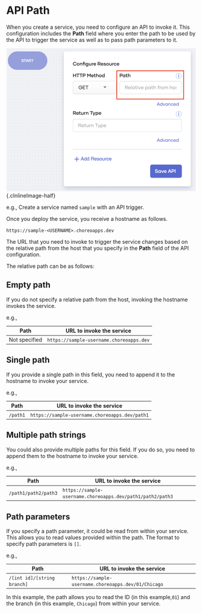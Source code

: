# API Path

When you create a service, you need to configure an API to invoke it. This configuration includes the **Path** field where you enter the path to be used by the API to trigger the service as well as to pass path parameters to it.

![Path field](../assets/img/references/path/path-field.png){.cInlineImage-half}

e.g., Create a service named `sample` with an API trigger.

Once you deploy the service, you receive a hostname as follows.

```
https://sample-<USERNAME>.choreoapps.dev
```

The URL that you need to invoke to trigger the service changes based on the relative path from the host that you specify in the **Path** field of the API configuration.

The relative path can be as follows:

## Empty path

If you do not specify a relative path from the host, invoking the hostname invokes the service.

e.g.,

| **Path**      | **URL to invoke the service**            |
|---------------|------------------------------------------|
| Not specified | `https://sample-username.choreoapps.dev` |

## Single path

If you provide a single path in this field, you need to append it to the hostname to invoke your service.

e.g.,

| **Path**  | **URL to invoke the service**                  |
|-----------|------------------------------------------------|
| `/path1`  | `https://sample-username.choreoapps.dev/path1` |

## Multiple path strings

You could also provide multiple paths for this field. If you do so, you need to append them to the hostname to invoke your service.

e.g.,

| **Path**             | **URL to invoke the service**                              |
|----------------------|------------------------------------------------------------|
| `/path1/path2/path3` | `https://sample-username.choreoapps.dev/path1/path2/path3` |

## Path parameters

If you specify a path parameter, it could be read from within your service. This allows you to read values provided within the path. The format to specify path parameters is `[]`.

e.g.,

| **Path**                    | **URL to invoke the service**                       |
|-----------------------------|-----------------------------------------------------|
| `/[int id]/[string branch]` | `https://sample-username.choreoapps.dev/01/Chicago` |

In this example, the path allows you to read the ID (in this example,`01`) and the branch (in this example, `Chicago`) from within your service.
